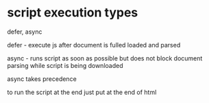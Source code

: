# script execution types
defer, async

defer - execute js after document is fulled loaded and parsed

async - runs script as soon as possible but does not block document parsing while script is being downloaded

async takes precedence

to run the script at the end just put at the end of html

<script> tag can be added to document when u want the script to load.
